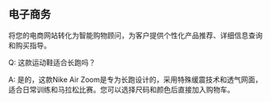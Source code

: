 ## 电子商务

将您的电商网站转化为智能购物顾问，为客户提供个性化产品推荐、详细信息查询和购买指导。

Q: 这款运动鞋适合长跑吗？

A: 是的，这款Nike Air Zoom是专为长跑设计的，采用特殊缓震技术和透气网面，适合日常训练和马拉松比赛。您可以选择尺码和颜色后直接加入购物车。